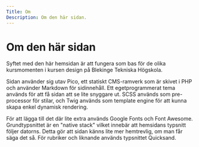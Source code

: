 ```yaml
---
Title: Om
Description: Om den här sidan.
---
```


Om den här sidan
==========================

Syftet med den här hemsidan är att fungera som bas för de olika kursmomenten i
kursen design på Blekinge Tekniska Högskola.

Sidan använder sig utav Pico, ett statiskt CMS-ramverk som är skivet i PHP och
använder Markdown för sidinnehåll. Ett egetprogrammerat tema används för att få
sidan att se lite snyggare ut. SCSS används som pre-processor för stilar, och
Twig används som template engine för att kunna skapa enkel dynamisk rendering.

För att lägga till det där lite extra används Google Fonts och Font Awesome.
Grundtypsnittet är en "native stack" vilket innebär att hemsidans typsnitt
följer datorns. Detta gör att sidan känns lite mer hemtrevlig, om man får säga
det så. För rubriker och liknande används typsnittet Quicksand.
